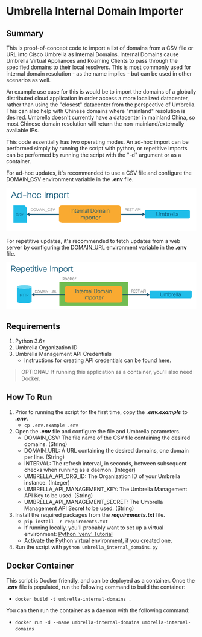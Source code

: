 # Umbrella Internal Domain Importer

## Summary

This is proof-of-concept code to import a list of domains from a CSV file or URL into Cisco Umbrella as Internal Domains.  Internal Domains cause Umbrella Virtual Appliances and Roaming Clients to pass through the specified domains to their local resolvers.  This is most commonly used for internal domain resolution - as the name implies - but can be used in other scenarios as well.

An example use case for this is would be to import the domains of a globally distributed cloud application in order access a more localized datacenter, rather than using the "closest" datacenter from the perspective of Umbrella.  This can also help with Chinese domains where "mainland" resolution is desired.  Umbrella doesn't currently have a datacenter in mainland China, so most Chinese domain resolution will return the non-mainland/externally available IPs.

This code essentially has two operating modes.  An ad-hoc import can be performed simply by running the script with python, or repetitive imports can be performed by running the script with the "-d" argument or as a container.

For ad-hoc updates, it's recommended to use a CSV file and configure the DOMAIN_CSV environment variable in the **.env** file.

![Ad-hoc](img/ad-hoc.png)

For repetitive updates, it's recommended to fetch updates from a web server by configuring the DOMAIN_URL environment variable in the **.env** file.

![Repetitive](img/repetitive.png)

## Requirements

1. Python 3.6+
2. Umbrella Organization ID
3. Umbrella Management API Credentials
    - Instructions for creating API credentials can be found [here](https://docs.umbrella.com/umbrella-api/docs/management-api-documentation).

> OPTIONAL: If running this application as a container, you'll also need Docker.

## How To Run

1. Prior to running the script for the first time, copy the ***.env.example*** to ***.env***.
    * ```cp .env.example .env```
2. Open the ***.env*** file and configure the file and Umbrella parameters.
    - DOMAIN_CSV: The file name of the CSV file containing the desired domains. (String)
    - DOMAIN_URL: A URL containing the desired domains, one domain per line. (String)
    - INTERVAL: The refresh interval, in seconds, between subsequent checks when running as a daemon. (Integer)
    - UMBRELLA_API_ORG_ID: The Organization ID of your Umbrella instance. (Integer)
    - UMBRELLA_API_MANAGEMENT_KEY: The Umbrella Management API Key to be used. (String)
    - UMBRELLA_API_MANAGEMENT_SECRET: The Umbrella Management API Secret to be used. (String)
2. Install the required packages from the ***requirements.txt*** file.
    * ```pip install -r requirements.txt```
    * If running locally, you'll probably want to set up a virtual environment: [Python 'venv' Tutorial](https://docs.python.org/3/tutorial/venv.html)
    * Activate the Python virtual environment, if you created one.
4. Run the script with ```python umbrella_internal_domains.py```

## Docker Container

This script is Docker friendly, and can be deployed as a container.  Once the ***.env*** file is populated, run the following command to build the container:

- ```docker build -t umbrella-internal-domains .```

You can then run the container as a daemon with the following command:

- ```docker run -d --name umbrella-internal-domains umbrella-internal-domains```
